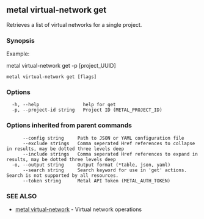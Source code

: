 ## metal virtual-network get

Retrieves a list of virtual networks for a single project.

### Synopsis

Example:

metal virtual-network get -p [project_UUID]

	

```
metal virtual-network get [flags]
```

### Options

```
  -h, --help                help for get
  -p, --project-id string   Project ID (METAL_PROJECT_ID)
```

### Options inherited from parent commands

```
      --config string     Path to JSON or YAML configuration file
      --exclude strings   Comma seperated Href references to collapse in results, may be dotted three levels deep
      --include strings   Comma seperated Href references to expand in results, may be dotted three levels deep
  -o, --output string     Output format (*table, json, yaml)
      --search string     Search keyword for use in 'get' actions. Search is not supported by all resources.
      --token string      Metal API Token (METAL_AUTH_TOKEN)
```

### SEE ALSO

* [metal virtual-network](metal_virtual-network.md)	 - Virtual network operations

